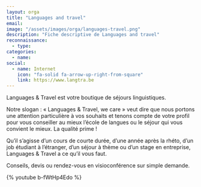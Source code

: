 ```yaml
---
layout: orga
title: "Languages and travel"
email: 
image: "/assets/images/orga/languages-travel.png"
description: "Fiche descriptive de Languages and travel"
reconnaissance:
  - type: 
categories: 
  - name: 
social:
  - name: Internet
    icon: "fa-solid fa-arrow-up-right-from-square"
    link: https://www.langtra.be
---
```

Languages & Travel est votre boutique de séjours linguistiques.

Notre slogan : « Languages & Travel, we care » veut dire que nous portons une attention particulière à vos souhaits et tenons compte de votre profil pour vous conseiller au mieux l’école de langues ou le séjour qui vous convient le mieux. La qualité prime !

Qu’il s’agisse d’un cours de courte durée, d’une année après la rhéto, d’un job étudiant à l’étranger, d’un séjour à thème ou d’un stage en entreprise, Languages & Travel a ce qu’il vous faut.

Conseils, devis ou rendez-vous en visioconférence sur simple demande.

{% youtube b-fWtHp4Edo %}
